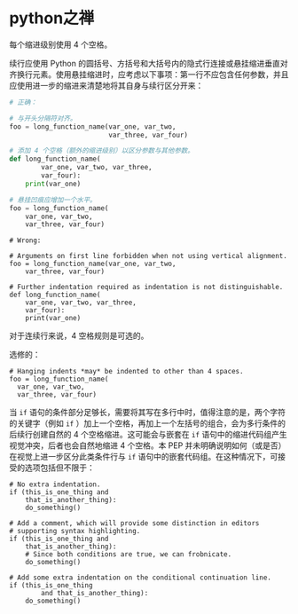 # python之禅
每个缩进级别使用 4 个空格。

续行应使用 Python 的圆括号、方括号和大括号内的隐式行连接或悬挂缩进垂直对齐换行元素。使用悬挂缩进时，应考虑以下事项：第一行不应包含任何参数，并且应使用进一步的缩进来清楚地将其自身与续行区分开来：
```python
# 正确：

# 与开头分隔符对齐。
foo = long_function_name(var_one, var_two,
                         var_three, var_four)

# 添加 4 个空格（额外的缩进级别）以区分参数与其他参数。
def long_function_name(
        var_one, var_two, var_three,
        var_four):
    print(var_one)

# 悬挂凹痕应增加一个水平。
foo = long_function_name(
    var_one, var_two,
    var_three, var_four)
```

```
# Wrong:

# Arguments on first line forbidden when not using vertical alignment.
foo = long_function_name(var_one, var_two,
    var_three, var_four)

# Further indentation required as indentation is not distinguishable.
def long_function_name(
    var_one, var_two, var_three,
    var_four):
    print(var_one)
```

对于连续行来说，4 空格规则是可选的。

选修的：
```
# Hanging indents *may* be indented to other than 4 spaces.
foo = long_function_name(
  var_one, var_two,
  var_three, var_four)
```

当 `if` 语句的条件部分足够长，需要将其写在多行中时，值得注意的是，两个字符的关键字（例如 `if` ）加上一个空格，再加上一个左括号的组合，会为多行条件的后续行创建自然的 4 个空格缩进。这可能会与嵌套在 `if` 语句中的缩进代码组产生视觉冲突，后者也会自然地缩进 4 个空格。本 PEP 并未明确说明如何（或是否）在视觉上进一步区分此类条件行与 `if` 语句中的嵌套代码组。在这种情况下，可接受的选项包括但不限于：

```
# No extra indentation.
if (this_is_one_thing and
    that_is_another_thing):
    do_something()

# Add a comment, which will provide some distinction in editors
# supporting syntax highlighting.
if (this_is_one_thing and
    that_is_another_thing):
    # Since both conditions are true, we can frobnicate.
    do_something()

# Add some extra indentation on the conditional continuation line.
if (this_is_one_thing
        and that_is_another_thing):
    do_something()
```

